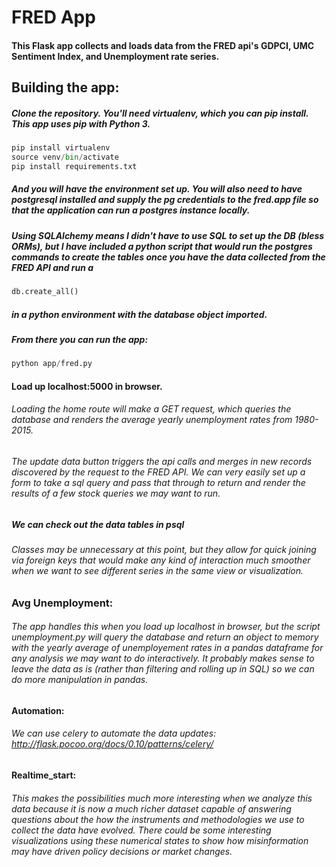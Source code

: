 # FRED App
#### This Flask app collects and loads data from the FRED api's GDPCI, UMC Sentiment Index, and Unemployment rate series. 

## Building the app:
##### Clone the repository. You'll need virtualenv, which you can pip install. This app uses pip with Python 3.
```python 
pip install virtualenv
source venv/bin/activate
pip install requirements.txt
```

##### And you will have the environment set up. You will also need to have postgresql installed and supply the pg credentials to the fred.app file so that the application can run a postgres instance locally.

##### Using SQLAlchemy means I didn't have to use SQL to set up the DB (bless ORMs), but I have included a python script that would run the postgres commands to create the tables once you have the data collected from the FRED API and run a
```python
db.create_all()
```
##### in a python environment with the database object imported.

##### From there you can run the app:
```python
python app/fred.py
```
#### Load up localhost:5000 in browser.
###### Loading the home route will make a GET request, which queries the database and renders the average yearly unemployment rates from 1980-2015.

###### The update data button triggers the api calls and merges in new records discovered by the request to the FRED API. We can very easily set up a form to take a sql query and pass that through to return and render the results of a few stock queries we may want to run.

##### We can check out the data tables in psql 

###### Classes may be unnecessary at this point, but they allow for quick joining via foreign keys that would make any kind of interaction much smoother when we want to see different series in the same view or visualization.

### Avg Unemployment:
###### The app handles this when you load up localhost in browser, but the script unemployment.py will query the database and return an object to memory with the yearly average of unemployement rates in a pandas dataframe for any analysis we may want to do interactively. It probably makes sense to leave the data as is (rather than filtering and rolling up in SQL) so we can do more manipulation in pandas.

#### Automation:
###### We can use celery to automate the data updates: http://flask.pocoo.org/docs/0.10/patterns/celery/ 

#### Realtime_start:
###### This makes the possibilities much more interesting when we analyze this data because it is now a much richer dataset capable of answering questions about the how the instruments and methodologies we use to collect the data have evolved. There could be some interesting visualizations using these numerical states to show how misinformation may have driven policy decisions or market changes.
